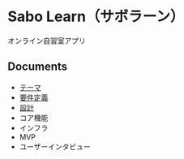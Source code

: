 # Sabo Learn（サボラーン）

オンライン自習室アプリ

## Documents

- [テーマ](Documents/THEME.md)
- [要件定義](Documents/REQUIREMENT_DEFINITION.md)
- [設計](Documents/RELEASE_PLANNING1.md)
- コア機能
- インフラ
- MVP
- ユーザーインタビュー
